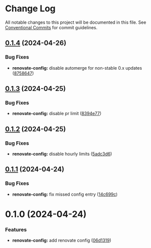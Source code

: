 # Change Log

All notable changes to this project will be documented in this file.
See [Conventional Commits](https://conventionalcommits.org) for commit guidelines.

## [0.1.4](https://github.com/rambler-digital-solutions/rambler-configs/compare/@rambler-tech/renovate-config@0.1.3...@rambler-tech/renovate-config@0.1.4) (2024-04-26)

### Bug Fixes

- **renovate-config:** disable automerge for non-stable 0.x updates ([8758647](https://github.com/rambler-digital-solutions/rambler-configs/commit/8758647d30441a874fa10c433b3425a739e348c5))

## [0.1.3](https://github.com/rambler-digital-solutions/rambler-configs/compare/@rambler-tech/renovate-config@0.1.2...@rambler-tech/renovate-config@0.1.3) (2024-04-25)

### Bug Fixes

- **renovate-config:** disable pr limit ([8394e77](https://github.com/rambler-digital-solutions/rambler-configs/commit/8394e776976208f4e4506532810952eb1fb326fe))

## [0.1.2](https://github.com/rambler-digital-solutions/rambler-configs/compare/@rambler-tech/renovate-config@0.1.1...@rambler-tech/renovate-config@0.1.2) (2024-04-25)

### Bug Fixes

- **renovate-config:** disable hourly limits ([5adc3d6](https://github.com/rambler-digital-solutions/rambler-configs/commit/5adc3d69e208322a919329a3a62be6470ad99306))

## [0.1.1](https://github.com/rambler-digital-solutions/rambler-configs/compare/@rambler-tech/renovate-config@0.1.0...@rambler-tech/renovate-config@0.1.1) (2024-04-24)

### Bug Fixes

- **renovate-config:** fix missed config entry ([14c699c](https://github.com/rambler-digital-solutions/rambler-configs/commit/14c699cea8d54cecd2384c07fdc1c1b3f052f78f))

# 0.1.0 (2024-04-24)

### Features

- **renovate-config:** add renovate config ([06d1319](https://github.com/rambler-digital-solutions/rambler-configs/commit/06d13196fe08b17b737973a98ed52451ee48b239))

